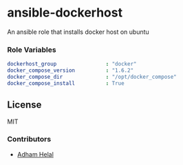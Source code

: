 ansible-dockerhost
===============

An ansible role that installs docker host on ubuntu

### Role Variables
```yaml
dockerhost_group                : "docker"
docker_compose_version          : "1.6.2"
docker_compose_dir              : "/opt/docker_compose"
docker_compose_install          : True
```

## License
MIT

### Contributors
* [Adham Helal](https://github.com/ahelal)